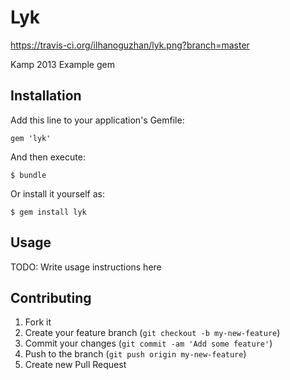 # Lyk
https://travis-ci.org/ilhanoguzhan/lyk.png?branch=master

Kamp 2013 Example gem

## Installation

Add this line to your application's Gemfile:

    gem 'lyk'

And then execute:

    $ bundle

Or install it yourself as:

    $ gem install lyk

## Usage

TODO: Write usage instructions here

## Contributing

1. Fork it
2. Create your feature branch (`git checkout -b my-new-feature`)
3. Commit your changes (`git commit -am 'Add some feature'`)
4. Push to the branch (`git push origin my-new-feature`)
5. Create new Pull Request
